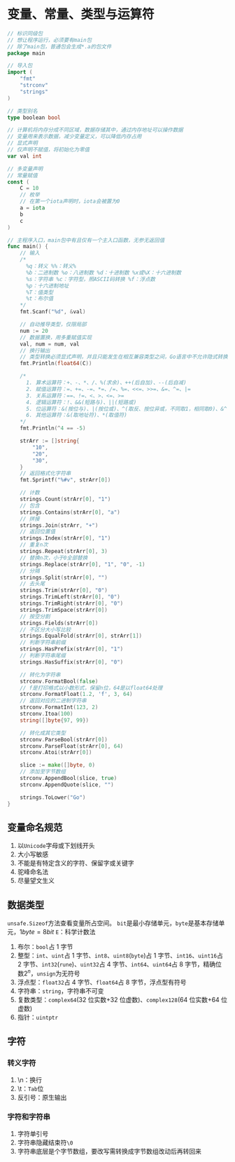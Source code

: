 # 变量、常量、类型与运算符

```go
// 标识同级包
// 想让程序运行，必须要有main包
// 除了main包，普通包会生成*.a的包文件
package main

// 导入包
import (
	"fmt"
	"strconv"
	"strings"
)

// 类型别名
type boolean bool

// 计算机将内存分成不同区域，数据存储其中，通过内存地址可以操作数据
// 变量用来表示数据，减少变量定义，可以降低内存占用
// 显式声明
// 仅声明不赋值，将初始化为零值
var val int

// 多变量声明
// 常量赋值
const (
	C = 10
	// 枚举
	// 在第一个iota声明时，iota会被置为0
	a = iota
	b
	c
)

// 主程序入口，main包中有且仅有一个主入口函数，无参无返回值
func main() {
	// 输入
	/*
	  %q：转义 %%：转义%
	  %b：二进制数 %o：八进制数 %d：十进制数 %x或%X：十六进制数
	  %s：字符串 %c：字符型，照ASCII码转换 %f：浮点数
	  %p：十六进制地址
	  %T：值类型
	  %t：布尔值
	*/
	fmt.Scanf("%d", &val)

	// 自动推导类型，仅限局部
	num := 20
	// 数据置换，用多重赋值实现
	val, num = num, val
	// 换行输出
	// 类型转换必须显式声明，并且只能发生在相互兼容类型之间，Go语言中不允许隐式转换
	fmt.Println(float64(C))

	/*
	  1. 算术运算符：+、-、*、/、%(求余)、++(后自加)、--(后自减)
	  2. 赋值运算符：=、+=、-=、*=、/=、%=、<<=、>>=、&=、^=、|=
	  3. 关系运算符：==、!=、<、>、<=、>=
	  4. 逻辑运算符：!、&&(短路与)、||(短路或)
	  5. 位运算符：&(按位与)、|(按位或)、^(取反、按位异或，不同取1，相同取0)、&^(如果第二个数某位为1，则修改第一位数对应位为0，然后再按位与)、<<、>>
	  6. 其他运算符：&(取地址符)、*(取值符)
	*/
	fmt.Println(^4 == -5)

	strArr := []string{
		"10",
		"20",
		"30",
	}
	// 返回格式化字符串
	fmt.Sprintf("%#v", strArr[0])

	// 计数
	strings.Count(strArr[0], "1")
	// 包含
	strings.Contains(strArr[0], "a")
	// 拼接
	strings.Join(strArr, "+")
	// 返回位置值
	strings.Index(strArr[0], "1")
	// 重复n次
	strings.Repeat(strArr[0], 3)
	// 替换n次，小于0全部替换
	strings.Replace(strArr[0], "1", "0", -1)
	// 分隔
	strings.Split(strArr[0], "")
	// 去头尾
	strings.Trim(strArr[0], "0")
	strings.TrimLeft(strArr[0], "0")
	strings.TrimRight(strArr[0], "0")
	strings.TrimSpace(strArr[0])
	// 按空分割
	strings.Fields(strArr[0])
	// 不区分大小写比较
	strings.EqualFold(strArr[0], strArr[1])
	// 判断字符串前缀
	strings.HasPrefix(strArr[0], "1")
	// 判断字符串尾缀
	strings.HasSuffix(strArr[0], "0")

	// 转化为字符串
	strconv.FormatBool(false)
	// f是打印格式以小数形式，保留n位，64是以float64处理
	strconv.FormatFloat(1.2, 'f', 3, 64)
	// 返回对应的二进制字符串
	strconv.FormatInt(123, 2)
	strconv.Itoa(100)
	string([]byte{97, 99})

	// 转化成其它类型
	strconv.ParseBool(strArr[0])
	strconv.ParseFloat(strArr[0], 64)
	strconv.Atoi(strArr[0])

	slice := make([]byte, 0)
	// 添加至字节数组
	strconv.AppendBool(slice, true)
	strconv.AppendQuote(slice, "")

	strings.ToLower("Go")
}
```

## 变量命名规范

1. 以`Unicode`字母或下划线开头
2. 大小写敏感
3. 不能是有特定含义的字符、保留字或关键字
4. 驼峰命名法
5. 尽量望文生义

## 数据类型

`unsafe.Sizeof`方法查看变量所占空间。
`bit`是最小存储单元，`byte`是基本存储单元，$1byte=8bit$
`E`：科学计数法

1. 布尔：`bool`占 1 字节
2. 整型：`int`、`uint`占 1 字节、`int8`、`uint8`(`byte`)占 1 字节、`int16`、`uint16`占 2 字节、`int32`(`rune`)、`uint32`占 4 字节、`int64`、`uint64`占 8 字节，精确位数$2^n$，`unsign`为无符号
3. 浮点型：`float32`占 4 字节、`float64`占 8 字节，浮点型有符号
4. 字符串：`string`，字符串不可变
5. 复数类型：`complex64`(32 位实数+32 位虚数)、`complex128`(64 位实数+64 位虚数)
6. 指针：`uintptr`

## 字符

### 转义字符

1. \n：换行
2. \t：`Tab`位
3. 反引号：原生输出

### 字符和字符串

1. 字符单引号
2. 字符串隐藏结束符`\0`
3. 字符串底层是个字节数组，要改写需转换成字节数组改动后再转回来
